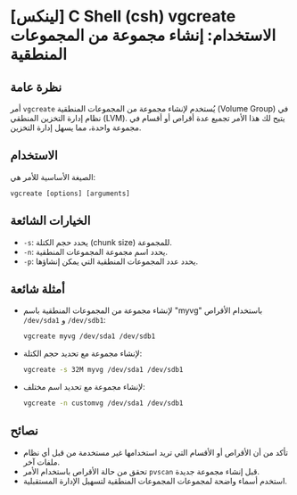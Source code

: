 # [لينكس] C Shell (csh) vgcreate الاستخدام: إنشاء مجموعة من المجموعات المنطقية

## نظرة عامة
أمر `vgcreate` يُستخدم لإنشاء مجموعة من المجموعات المنطقية (Volume Group) في نظام إدارة التخزين المنطقي (LVM). يتيح لك هذا الأمر تجميع عدة أقراص أو أقسام في مجموعة واحدة، مما يسهل إدارة التخزين.

## الاستخدام
الصيغة الأساسية للأمر هي:
```
vgcreate [options] [arguments]
```

## الخيارات الشائعة
- `-s`: يحدد حجم الكتلة (chunk size) للمجموعة.
- `-n`: يحدد اسم مجموعة المجموعات المنطقية.
- `-p`: يحدد عدد المجموعات المنطقية التي يمكن إنشاؤها.

## أمثلة شائعة
- لإنشاء مجموعة من المجموعات المنطقية باسم "myvg" باستخدام الأقراص `/dev/sda1` و `/dev/sdb1`:
  ```bash
  vgcreate myvg /dev/sda1 /dev/sdb1
  ```

- لإنشاء مجموعة مع تحديد حجم الكتلة:
  ```bash
  vgcreate -s 32M myvg /dev/sda1 /dev/sdb1
  ```

- لإنشاء مجموعة مع تحديد اسم مختلف:
  ```bash
  vgcreate -n customvg /dev/sda1 /dev/sdb1
  ```

## نصائح
- تأكد من أن الأقراص أو الأقسام التي تريد استخدامها غير مستخدمة من قبل أي نظام ملفات آخر.
- تحقق من حالة الأقراص باستخدام الأمر `pvscan` قبل إنشاء مجموعة جديدة.
- استخدم أسماء واضحة لمجموعات المجموعات المنطقية لتسهيل الإدارة المستقبلية.
